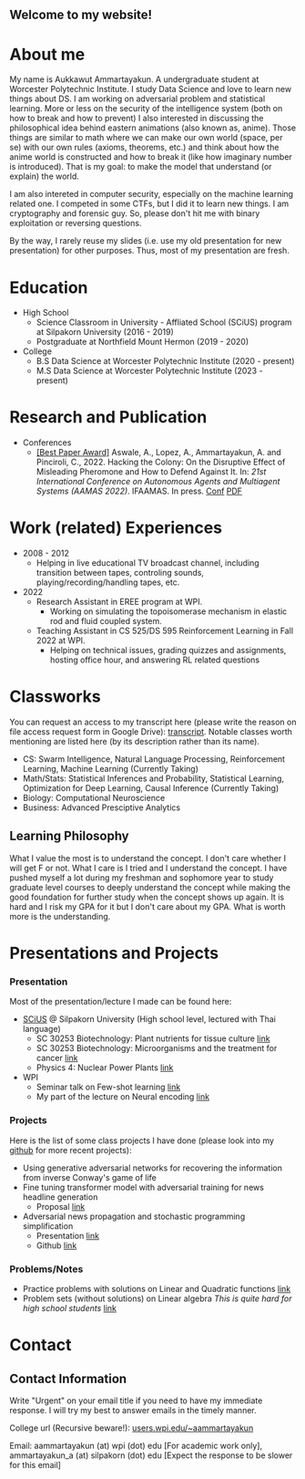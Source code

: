 ## Welcome to my website!

# About me

My name is Aukkawut Ammartayakun. A undergraduate student at Worcester Polytechnic Institute. I study Data Science and love to learn new things about DS. I am working on adversarial problem and statistical learning. More or less on the security of the intelligence system (both on how to break and how to prevent) I also interested in discussing the philosophical idea behind eastern animations (also known as, anime). Those things are similar to math where we can make our own world (space, per se) with our own rules (axioms, theorems, etc.) and think about how the anime world is constructed and how to break it (like how imaginary number is introduced). That is my goal: to make the model that understand (or explain) the world.

I am also intereted in computer security, especially on the machine learning related one. I competed in some CTFs, but I did it to learn new things. I am cryptography and forensic guy. So, please don't hit me with binary exploitation or reversing questions.

By the way, I rarely reuse my slides (i.e. use my old presentation for new presentation) for other purposes. Thus, most of my presentation are fresh.

# Education

* High School
  * Science Classroom in University - Affliated School (SCiUS) program at Silpakorn University (2016 - 2019)
  * Postgraduate at Northfield Mount Hermon (2019 - 2020)
* College
  * B.S Data Science at Worcester Polytechnic Institute (2020 - present)
  * M.S Data Science at Worcester Polytechnic Institute (2023 - present)

# Research and Publication

* Conferences
  * [[Best Paper Award]](https://aamas2022-conference.auckland.ac.nz/awards/best-paper-and-demonstration/) Aswale, A., Lopez, A., Ammartayakun, A. and Pinciroli, C., 2022. Hacking the Colony: On the Disruptive Effect of Misleading Pheromone and How to Defend Against It. In: *21st International Conference on Autonomous Agents and Multiagent Systems (AAMAS 2022)*. IFAAMAS. In press. [Conf](https://aamas2022-conference.auckland.ac.nz/accepted/papers/) [PDF](https://arxiv.org/abs/2202.01808) 

# Work (related) Experiences
* 2008 - 2012
  * Helping in live educational TV broadcast channel, including transition between tapes, controling sounds, playing/recording/handling tapes, etc.
* 2022
  * Research Assistant in EREE program at WPI. 
    * Working on simulating the topoisomerase mechanism in elastic rod and fluid coupled system.
  * Teaching Assistant in CS 525/DS 595 Reinforcement Learning in Fall 2022 at WPI.
    * Helping on technical issues, grading quizzes and assignments, hosting office hour, and answering RL related questions

# Classworks

You can request an access to my transcript here (please write the reason on file access request form in Google Drive): [transcript](https://drive.google.com/file/d/1b3ABmwZHVLM2yhVOMYPU3Ey_2JBAIamR/view?usp=sharing). Notable classes worth mentioning are listed here (by its description rather than its name).

  *  CS: Swarm Intelligence, Natural Language Processing, Reinforcement Learning, Machine Learning (Currently Taking)
  *  Math/Stats: Statistical Inferences and Probability, Statistical Learning, Optimization for Deep Learning, Causal Inference (Currently Taking)
  *  Biology: Computational Neuroscience
  *  Business: Advanced Presciptive Analytics

## Learning Philosophy

What I value the most is to understand the concept. I don't care whether I will get F or not. What I care is I tried and I understand the concept. I have pushed myself a lot during my freshman and sophomore year to study graduate level courses to deeply understand the concept while making the good foundation for further study when the concept shows up again. It is hard and I risk my GPA for it but I don't care about my GPA. What is worth more is the understanding.

# Presentations and Projects

### Presentation

Most of the presentation/lecture I made can be found here:

* [SCiUS](http://scius.sc.su.ac.th/) @ Silpakorn University (High school level, lectured with Thai language)
  * SC 30253 Biotechnology: Plant nutrients for tissue culture [link](/collections/presentation/biotech_essential_nutrients.pdf)
  * SC 30253 Biotechnology: Microorganisms and the treatment for cancer [link](/collections/presentation/Medical_Biotech%20(2).pdf)
  * Physics 4: Nuclear Power Plants [link](/collections/presentation/L14NuclearPP_lq.pdf)
* WPI
  * Seminar talk on Few-shot learning [link](/collections/presentation/ds595_optimization.pdf)
  * My part of the lecture on Neural encoding [link](/collections/presentation/Neural_encoding_2ndHalf.pdf)

### Projects

Here is the list of some class projects I have done (please look into my [github](https://github.com/aukkawut/) for more recent projects):
  * Using generative adversarial networks for recovering the information from inverse Conway's game of life
  * Fine tuning transformer model with adversarial training for news headline generation
    * Proposal [link](/collections/presentation/ds595_proposal.pdf)
  * Adversarial news propagation and stochastic programming simplification
    * Presentation [link](/collections/presentation/oie559_final.pdf)
    * Github [link](https://github.com/aukkawut/AdversarialInformationCascade)
  
### Problems/Notes

* Practice problems with solutions on Linear and Quadratic functions [link](/collections/GenMath2022/practice_problems/Quadratic.pdf)
* Problem sets (without solutions) on Linear algebra *This is quite hard for high school students* [link](/collections/GenMath2022/practice_problems/LA1_Psets.pdf)


# Contact

## Contact Information

Write "Urgent" on your email title if you need to have my immediate response. I will try my best to answer emails in the timely manner.
 
College url (Recursive beware!): [users.wpi.edu/~aammartayakun](https://users.wpi.edu/~aammartayakun)

Email: aammartayakun (at) wpi (dot) edu [For academic work only], ammartayakun_a (at) silpakorn (dot) edu [Expect the response to be slower for this email]
